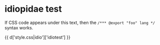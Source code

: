 # idiopidae test

If CSS code appears under this text, then the `/*** @export "foo" lang */` syntax works.

{{ d['style.css|idio']['idiotest'] }}
